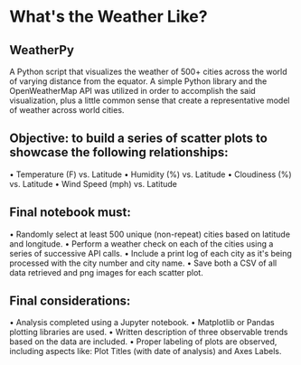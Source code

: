 # What's the Weather Like?

## WeatherPy
A Python script that visualizes the weather of 500+ cities across the world of varying distance from the equator. A simple Python library and the OpenWeatherMap API was utilized in order to accomplish the said visualization, plus a little common sense that create a representative model of weather across world cities.

## Objective: to build a series of scatter plots to showcase the following relationships:
  •	Temperature (F) vs. Latitude
  •	Humidity (%) vs. Latitude
  •	Cloudiness (%) vs. Latitude
  •	Wind Speed (mph) vs. Latitude

## Final notebook must:
  •	Randomly select at least 500 unique (non-repeat) cities based on latitude and longitude.
  •	Perform a weather check on each of the cities using a series of successive API calls.
  •	Include a print log of each city as it's being processed with the city number and city name.
  •	Save both a CSV of all data retrieved and png images for each scatter plot.

## Final considerations:
  •	Analysis completed using a Jupyter notebook.
  •	Matplotlib or Pandas plotting libraries are used.
  •	Written description of three observable trends based on the data are included.
  •	Proper labeling of plots are observed, including aspects like: Plot Titles (with date of analysis) and Axes Labels.
 

